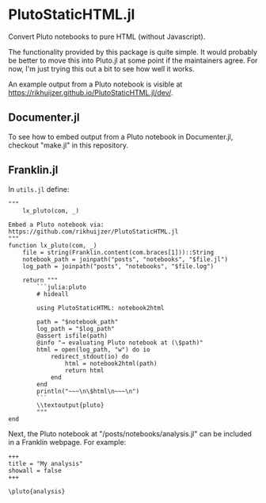 # PlutoStaticHTML.jl

Convert Pluto notebooks to pure HTML (without Javascript).

The functionality provided by this package is quite simple.
It would probably be better to move this into Pluto.jl at some point if the maintainers agree.
For now, I'm just trying this out a bit to see how well it works.

An example output from a Pluto notebook is visible at <https://rikhuijzer.github.io/PlutoStaticHTML.jl/dev/>.

## Documenter.jl

To see how to embed output from a Pluto notebook in Documenter.jl, checkout "make.jl" in this repository.

## Franklin.jl

In `utils.jl` define:

    """
        lx_pluto(com, _)

    Embed a Pluto notebook via:
    https://github.com/rikhuijzer/PlutoStaticHTML.jl
    """
    function lx_pluto(com, _)
        file = string(Franklin.content(com.braces[1]))::String
        notebook_path = joinpath("posts", "notebooks", "$file.jl")
        log_path = joinpath("posts", "notebooks", "$file.log")

        return """
            ```julia:pluto
            # hideall

            using PlutoStaticHTML: notebook2html

            path = "$notebook_path"
            log_path = "$log_path"
            @assert isfile(path)
            @info "→ evaluating Pluto notebook at (\$path)"
            html = open(log_path, "w") do io
                redirect_stdout(io) do
                    html = notebook2html(path)
                    return html
                end
            end
            println("~~~\n\$html\n~~~\n")
            ```
            \\textoutput{pluto}
            """
    end

Next, the Pluto notebook at "/posts/notebooks/analysis.jl" can be included in a Franklin webpage.
For example:

```
+++
title = "My analysis"
showall = false
+++

\pluto{analysis}
```

